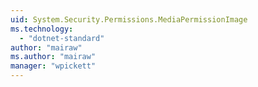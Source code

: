 ```yaml
---
uid: System.Security.Permissions.MediaPermissionImage
ms.technology: 
  - "dotnet-standard"
author: "mairaw"
ms.author: "mairaw"
manager: "wpickett"
---
```

